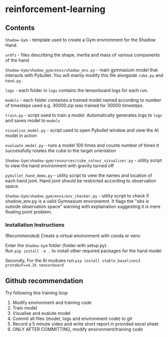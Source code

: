 # reinforcement-learning

## Contents
`Shadow-Gym` - template used to create a Gym environment for the Shadow Hand.

`urdfs` - files describing the shape, inertia and mass of various components of the hand

`Shadow-Gym/shadow_gym/envs/shadow_env.py` -  main gymnasium model that interacts with Pybullet. You will mainly modify this file alongside `cube.py` and `hand.py`.

`logs` - each folder in `logs` contains the tensorboard logs for each run.

`models` - each folder containes a trained model named according to number of timesteps used e.g. 30000.zip was trained for 30000 timesteps.

`train.py` - script used to train a model. Automatically generates logs to `logs` and saves model to `models`

`visualise_model.py` - script used to open Pybullet window and view the AI model in action

`evaluate_model.py` - runs a model 100 times and counts number of times it successfully rotates the cube to the target orientation

`Shadow-Gym/shadow-gym/resources/cube_colour_visualiser.py` - utility script to view the hand environment with gravity turned off

`pybullet_hand_demo.py` - utility script to view the names and location of each hand joint. Hand joint should be restricted according to observation space.

`Shadow-Gym/shadow_gym/envs/env_checker.py` - utility script to check if shadow_env.py is a valid Gymnasium environemnt. It flags the "obs is outside observation space" warning with explaination suggesting it is mere floating point problem.

### Installation Instructions
(Recommended) Create a virtual environment with conda or venv  

Enter the `Shadow-Gym` folder (folder with setup.py)  
Run `pip install -e .` to install other required packages for the hand model

Secondly, For the AI modules run
`pip install stable_baselines3 protobuf==4.25 tensorboard`

## Github recommendation
Try following this training loop
1. Modify environment and training code
2. Train model
3. Visualise and evalute model
4. Commit all files (model, logs and environment code) to git
5. Record a 5 minute video and write short report in provided excel sheet
6. ONLY AFTER COMMITTING, modify environment/training code
